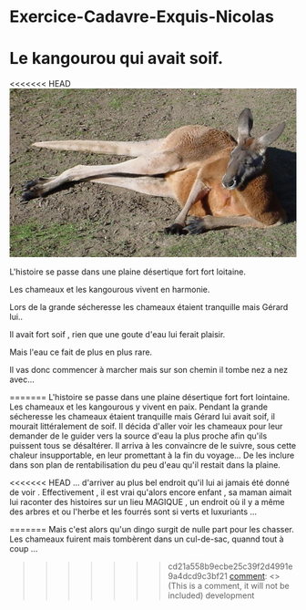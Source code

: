 # Exercice-Cadavre-Exquis-Nicolas

# Le kangourou qui avait soif.

<<<<<<< HEAD
![This is an image](Kangaroo.jpg)

L'histoire se passe dans une plaine désertique fort fort loitaine.

Les chameaux et les kangourous vivent en harmonie.

Lors de la grande sécheresse les chameaux étaient tranquille mais Gérard lui..

Il avait fort soif , rien que une goute d'eau lui ferait plaisir.

Mais l'eau ce fait de plus en plus rare.

Il vas donc commencer à marcher mais sur son chemin il tombe nez a nez avec...

[comment]: <> (Gérard est un kangourou)
=======
L'histoire se passe dans une plaine désertique fort fort lointaine.
Les chameaux et les kangourous y vivent en paix.
Pendant la grande sécheresse les chameaux étaient tranquille mais Gérard lui avait soif, il mourait littéralement de soif. Il décida d'aller voir les chameaux pour leur demander de le guider vers la source d'eau la plus proche afin qu'ils puissent tous se désaltérer. Il arriva à les convaincre de le suivre, sous cette chaleur insupportable, en leur promettant à la fin du voyage... De les inclure dans son plan de rentabilisation du peu d'eau qu'il restait dans la plaine.

<<<<<<< HEAD
... d'arriver au plus bel endroit qu'il lui ai jamais été donné de voir . Effectivement , il est vrai qu'alors encore enfant , sa maman aimait lui raconter des histoires sur un lieu MAGIQUE , un endroit où il y a même des arbres  et ou l'herbe et les fourrés sont si verts et luxuriants ... 

=======
Mais c'est alors qu'un dingo surgit de nulle part pour les chasser. Les chameaux fuirent mais tombèrent dans un cul-de-sac, quannd tout à coup ...
>>>>>>> cd21a558b9ecbe25c39f2d4991e9a4dcd9c3bf21
[comment]: <> (This is a comment, it will not be included)
>>>>>>> development
